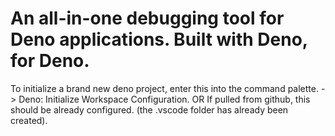 # An all-in-one debugging tool for Deno applications. Built with Deno, for Deno.

To initialize a brand new deno project, enter this into the command palette. ->
Deno: Initialize Workspace Configuration. OR If pulled from github, this should
be already configured. (the .vscode folder has already been created).
